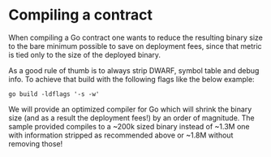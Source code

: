 # Compiling a contract

When compiling a Go contract one wants to reduce the resulting binary size to the bare minimum possible to save on deployment fees, since that metric is tied only to the size of the deployed binary.

As a good rule of thumb is to always strip DWARF, symbol table and debug info. To achieve that build with the following flags like the below example:

```go build -ldflags '-s -w'```

We will provide an optimized compiler for Go which will shrink the binary size (and as a result the deployment fees!) by an order of magnitude.
The sample provided compiles to a ~200k sized binary instead of ~1.3M one with information stripped as recommended above or ~1.8M without removing those!
